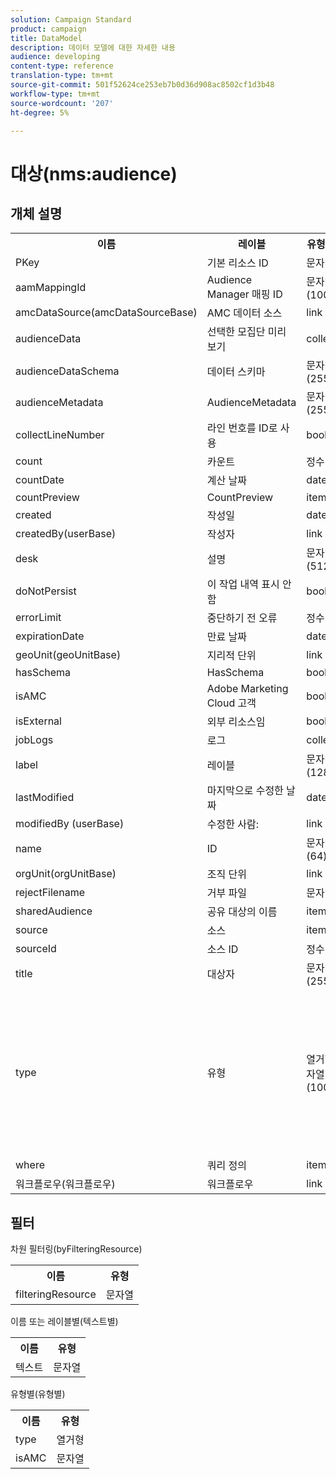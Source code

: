 ```yaml
---
solution: Campaign Standard
product: campaign
title: DataModel
description: 데이터 모델에 대한 자세한 내용
audience: developing
content-type: reference
translation-type: tm+mt
source-git-commit: 501f52624ce253eb7b0d36d908ac8502cf1d3b48
workflow-type: tm+mt
source-wordcount: '207'
ht-degree: 5%

---
```



# 대상(nms:audience)

## 개체 설명

<table>
               <tr>
                  <th>이름</th>
                  <th>레이블</th>
                  <th>유형(길이)</th>
                  <th>열거형 값</th>
               </tr>
               <tr>
                  <td>PKey</td>
                  <td>기본 리소스 ID</td>
                  <td>문자열 </td>
                  <td> </td>
               </tr>
               <tr>
                  <td>aamMappingId</td>
                  <td>Audience Manager 매핑 ID</td>
                  <td>문자열(100)</td>
                  <td> </td>
               </tr>
               <tr>
                  <td>amcDataSource(amcDataSourceBase)</td>
                  <td>AMC 데이터 소스</td>
                  <td>link </td>
                  <td> </td>
               </tr>
               <tr>
                  <td>audienceData</td>
                  <td>선택한 모집단 미리 보기</td>
                  <td>collection </td>
                  <td> </td>
               </tr>
               <tr>
                  <td>audienceDataSchema</td>
                  <td>데이터 스키마</td>
                  <td>문자열(255)</td>
                  <td> </td>
               </tr>
               <tr>
                  <td>audienceMetadata</td>
                  <td>AudienceMetadata</td>
                  <td>문자열(255)</td>
                  <td> </td>
               </tr>
               <tr>
                  <td>collectLineNumber</td>
                  <td>라인 번호를 ID로 사용</td>
                  <td>boolean </td>
                  <td> </td>
               </tr>
               <tr>
                  <td>count</td>
                  <td>카운트</td>
                  <td>정수 </td>
                  <td> </td>
               </tr>
               <tr>
                  <td>countDate</td>
                  <td>계산 날짜</td>
                  <td>date </td>
                  <td> </td>
               </tr>
               <tr>
                  <td>countPreview</td>
                  <td>CountPreview</td>
                  <td>item </td>
                  <td> </td>
               </tr>
               <tr>
                  <td>created</td>
                  <td>작성일</td>
                  <td>date </td>
                  <td> </td>
               </tr>
               <tr>
                  <td>createdBy(userBase)</td>
                  <td>작성자</td>
                  <td>link </td>
                  <td> </td>
               </tr>
               <tr>
                  <td>desk</td>
                  <td>설명</td>
                  <td>문자열(512)</td>
                  <td> </td>
               </tr>
               <tr>
                  <td>doNotPersist</td>
                  <td>이 작업 내역 표시 안 함</td>
                  <td>boolean </td>
                  <td> </td>
               </tr>
               <tr>
                  <td>errorLimit</td>
                  <td>중단하기 전 오류</td>
                  <td>정수 </td>
                  <td> </td>
               </tr>
               <tr>
                  <td>expirationDate</td>
                  <td>만료 날짜</td>
                  <td>date </td>
                  <td> </td>
               </tr>
               <tr>
                  <td>geoUnit(geoUnitBase)</td>
                  <td>지리적 단위</td>
                  <td>link </td>
                  <td> </td>
               </tr>
               <tr>
                  <td>hasSchema</td>
                  <td>HasSchema</td>
                  <td>boolean </td>
                  <td> </td>
               </tr>
               <tr>
                  <td>isAMC</td>
                  <td>Adobe Marketing Cloud 고객</td>
                  <td>boolean </td>
                  <td> </td>
               </tr>
               <tr>
                  <td>isExternal</td>
                  <td>외부 리소스임</td>
                  <td>boolean </td>
                  <td> </td>
               </tr>
               <tr>
                  <td>jobLogs</td>
                  <td>로그</td>
                  <td>collection </td>
                  <td> </td>
               </tr>
               <tr>
                  <td>label</td>
                  <td>레이블</td>
                  <td>문자열(128)</td>
                  <td> </td>
               </tr>
               <tr>
                  <td>lastModified</td>
                  <td>마지막으로 수정한 날짜</td>
                  <td>date </td>
                  <td> </td>
               </tr>
               <tr>
                  <td>modifiedBy (userBase)</td>
                  <td>수정한 사람:</td>
                  <td>link </td>
                  <td> </td>
               </tr>
               <tr>
                  <td>name</td>
                  <td>ID</td>
                  <td>문자열(64)</td>
                  <td> </td>
               </tr>
               <tr>
                  <td>orgUnit(orgUnitBase)</td>
                  <td>조직 단위</td>
                  <td>link </td>
                  <td> </td>
               </tr>
               <tr>
                  <td>rejectFilename</td>
                  <td>거부 파일</td>
                  <td>문자열 </td>
                  <td> </td>
               </tr>
               <tr>
                  <td>sharedAudience</td>
                  <td>공유 대상의 이름</td>
                  <td>item </td>
                  <td> </td>
               </tr>
               <tr>
                  <td>source</td>
                  <td>소스</td>
                  <td>item </td>
                  <td> </td>
               </tr>
               <tr>
                  <td>sourceId</td>
                  <td>소스 ID</td>
                  <td>정수 </td>
                  <td> </td>
               </tr>
               <tr>
                  <td>title</td>
                  <td>대상자</td>
                  <td>문자열(255)</td>
                  <td> </td>
               </tr>
               <tr>
                  <td>type</td>
                  <td>유형</td>
                  <td>열거형(문자열)(100)</td>
                  <td>
                     <ul>
                        <li>쿼리 - 쿼리 - 쿼리</li>
                        <li>목록 - 목록 - 목록</li>
                        <li>파일 - 파일 - 파일</li>
                        <li>잘못된 값 - __Invalid_value__ - __Invalid_value__</li>
                     </ul>
                  </td>
               </tr>
               <tr>
                  <td>where</td>
                  <td>쿼리 정의</td>
                  <td>item </td>
                  <td> </td>
               </tr>
               <tr>
                  <td>워크플로우(워크플로우)</td>
                  <td>워크플로우</td>
                  <td>link </td>
                  <td> </td>
               </tr>
            </table>

## 필터

차원 필터링(byFilteringResource)

<table>
    <tr>
    <th>이름</th>
    <th>유형</th>
    </tr>
    <tr>
    <td>filteringResource</td>
    <td>문자열</td>
    </tr>
</table>

이름 또는 레이블별(텍스트별)

<table>
    <tr>
    <th>이름</th>
    <th>유형</th>
    </tr>
    <tr>
    <td>텍스트</td>
    <td>문자열</td>
    </tr>
</table>

유형별(유형별)

<table>
    <tr>
    <th>이름</th>
    <th>유형</th>
    </tr>
    <tr>
    <td>type</td>
    <td>열거형</td>
    </tr>
    <tr>
    <td>isAMC</td>
    <td>문자열</td>
    </tr>
</table>